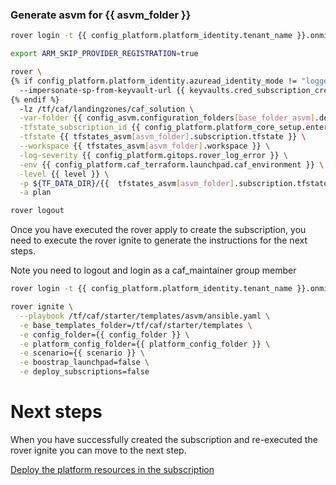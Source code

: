 
### Generate asvm for {{ asvm_folder }}

```bash
rover login -t {{ config_platform.platform_identity.tenant_name }}.onmicrosoft.com

export ARM_SKIP_PROVIDER_REGISTRATION=true

rover \
{% if config_platform.platform_identity.azuread_identity_mode != "logged_in_user" %}
  --impersonate-sp-from-keyvault-url {{ keyvaults.cred_subscription_creation_landingzones.vault_uri }} \
{% endif %}
  -lz /tf/caf/landingzones/caf_solution \
  -var-folder {{ config_asvm.configuration_folders[base_folder_asvm].destination_base_path }}/{{ config_asvm.configuration_folders[base_folder_asvm].destination_relative_path }}/{{ level }}/{{ asvm_folder }}/subscription \
  -tfstate_subscription_id {{ config_platform.platform_core_setup.enterprise_scale.primary_subscription_details.subscription_id }} \
  -tfstate {{ tfstates_asvm[asvm_folder].subscription.tfstate }} \
  --workspace {{ tfstates_asvm[asvm_folder].workspace }} \
  -log-severity {{ config_platform.gitops.rover_log_error }} \
  -env {{ config_platform.caf_terraform.launchpad.caf_environment }} \
  -level {{ level }} \
  -p ${TF_DATA_DIR}/{{  tfstates_asvm[asvm_folder].subscription.tfstate }}.tfplan \
  -a plan

rover logout

```
Once you have executed the rover apply to create the subscription, you need to execute the rover ignite to generate the instructions for the next steps.

Note you need to logout and login as a caf_maintainer group member

```bash
rover login -t {{ config_platform.platform_identity.tenant_name }}.onmicrosoft.com

rover ignite \
  --playbook /tf/caf/starter/templates/asvm/ansible.yaml \
  -e base_templates_folder=/tf/caf/starter/templates \
  -e config_folder={{ config_folder }} \
  -e platform_config_folder={{ platform_config_folder }} \
  -e scenario={{ scenario }} \
  -e boostrap_launchpad=false \
  -e deploy_subscriptions=false

```

# Next steps

When you have successfully created the subscription and re-executed the rover ignite you can move to the next step.

 [Deploy the platform resources in the subscription](../resources/readme.md)